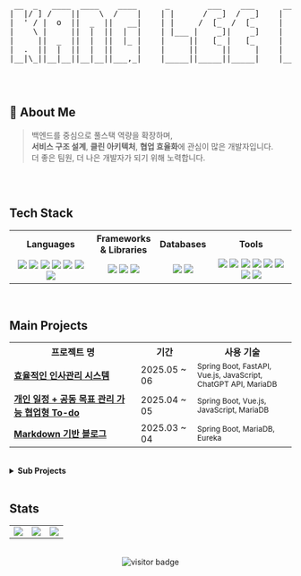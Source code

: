 <!-- 헤더 -->
<div align="center">
<pre>
 __  _   ____  ____    ____      _        ___    ___      ___     ___     ___  __ __  ____  
|  |/ ] /    ||    \  /    |    | |      /  _]  /  _]    |   \   /   \   /  _]|  |  ||    \ 
|  ' / |  o  ||  _  ||   __|    | |     /  [_  /  [_     |    \ |     | /  [_ |  |  ||  _  |
|    \ |     ||  |  ||  |  |    | |___ |    _]|    _]    |  D  ||  O  ||    _]|  |  ||  |  |
|     ||  _  ||  |  ||  |_ |    |     ||   [_ |   [_     |     ||     ||   [_ |  :  ||  |  |
|  .  ||  |  ||  |  ||     |    |     ||     ||     |    |     ||     ||     ||     ||  |  |
|__|\_||__|__||__|__||___,_|    |_____||_____||_____|    |_____| \___/ |_____| \__,_||__|__|

</pre>
</div>

<br/>

## 👋 About Me

> 백엔드를 중심으로 풀스택 역량을 확장하며,   
> **서비스 구조 설계**, **클린 아키텍처**, **협업 효율화**에 관심이 많은 개발자입니다.  
> 더 좋은 팀원, 더 나은 개발자가 되기 위해 노력합니다.

<br/>
<!--
📧 Email: rkdkang1112@gmail.com  
🌐 GitHub: [github.com/RKDLDE](https://github.com/RKDLDE)  
📝 Blog: [rkdlde.tistory.com](https://rkdlde.tistory.com)
-->
<br/>

## Tech Stack

<table>
  <tr>
    <th width="30%" align="center">Languages</th>
    <th width="22%" align="center">Frameworks & Libraries</th>
    <th width="18%" align="center">Databases</th>
    <th width="30%" align="center">Tools</th>
  </tr>
  <tr>
    <td align="center">
      <img src="https://img.shields.io/badge/HTML5-E34F26?style=flat&logo=HTML5&logoColor=white"/>
      <img src="https://img.shields.io/badge/JavaScript-F7DF1E?style=flat&logo=JavaScript&logoColor=black"/>
      <img src="https://img.shields.io/badge/Java-007396?style=flat&logo=OpenJDK&logoColor=white"/>
      <img src="https://img.shields.io/badge/Python-3776AB?style=flat&logo=Python&logoColor=white"/>
      <img src="https://img.shields.io/badge/CSS3-1572B6?style=flat&logo=CSS3&logoColor=white"/>
      <img src="https://img.shields.io/badge/Dart-0175C2?style=flat&logo=Dart&logoColor=white"/>
      <img src="https://img.shields.io/badge/Kotlin-7F52FF?style=flat&logo=Kotlin&logoColor=white"/>
    </td>
    <td align="center">
      <img src="https://img.shields.io/badge/Vue.js-4FC08D?style=flat&logo=Vue.js&logoColor=white"/>
      <img src="https://img.shields.io/badge/Spring Boot-6DB33F?style=flat&logo=SpringBoot&logoColor=white"/>
      <img src="https://img.shields.io/badge/FastAPI-009688?style=flat&logo=FastAPI&logoColor=white"/>
    </td>
    <td align="center">
      <img src="https://img.shields.io/badge/MySQL-4479A1?style=flat&logo=MySQL&logoColor=white"/>
      <img src="https://img.shields.io/badge/MariaDB-003545?style=flat&logo=MariaDB&logoColor=white"/>
    </td>
    <td align="center">
      <img src="https://img.shields.io/badge/Postman-FF6C37?style=flat&logo=Postman&logoColor=white"/>
      <img src="https://img.shields.io/badge/Git-F05032?style=flat&logo=Git&logoColor=white"/>
      <img src="https://img.shields.io/badge/GitHub-181717?style=flat&logo=GitHub&logoColor=white"/>
      <img src="https://img.shields.io/badge/Notion-F3F3F3?style=flat&logo=Notion&logoColor=black"/>
      <img src="https://img.shields.io/badge/Figma-F24E1E?style=flat&logo=Figma&logoColor=white"/>
      <img src="https://img.shields.io/badge/DA%23-FFB900?style=flat&logoColor=white"/>
      <img src="https://img.shields.io/badge/ERDCloud-007ACC?style=flat&logo=Cloud&logoColor=white"/>
      <img src="https://img.shields.io/badge/Miro-050038?style=flat&logo=Miro&logoColor=white"/>
    </td>
  </tr>
</table>

<br/>  

## Main Projects

<table width="100%" style="table-layout: auto;">
  <tr>
    <th width="45%" align="center">프로젝트 명</th>
    <th width="20%" align="center">기간</th>
    <th width="35%" align="center">사용 기술</th>
  </tr>
  <tr>
    <td>
      <a href="https://github.com/TEAM-DDIS/be14-fin-DDIS-FE"><b>효율적인 인사관리 시스템</b></a><br/>
    </td>
    <td>2025.05 ~ 06</td>
    <td>
      <sub>
        Spring Boot, FastAPI, Vue.js, JavaScript, ChatGPT API, MariaDB
      </sub>
    </td>
  </tr>
  <tr>
    <td>
      <a href="https://github.com/TEAM-DDIS/be14-4th-DDIS-ToDoDduDu-BE"><b>개인 일정 + 공동 목표 관리 가능 협업형 To-do</b></a><br/>
    </td>
    <td>2025.04 ~ 05</td>
    <td><sub>Spring Boot, Vue.js, JavaScript, MariaDB</sub></td>
  </tr>
  <tr>
    <td>
      <a href="https://github.com/be14-2nd-spring-is-coming/be14-2nd-springiscomming-marktory"><b>Markdown 기반 블로그</b></a><br/>
    </td>
    <td>2025.03 ~ 04</td>
    <td><sub>Spring Boot, MariaDB, Eureka</sub></td>
  </tr>
</table>

<br/>

<details>
<summary><strong> Sub Projects</strong></summary>
<br/>

<table width="100%" style="table-layout: auto;">
  <tr>
    <th width="45%" align="center">프로젝트 명</th>
    <th width="25%" align="center">기간</th>
    <th width="30%" align="center">사용 기술</th>
  </tr>
  <tr>
    <td>
      <a href="https://github.com/RKDLDE/be14-1st-DDIS-POPUP"><b>팝업스토어 통합 관리 시스템</b></a><br/>
    </td>
    <td>2025.01</td>
    <td><sub>MariaDB, Linux, Ubuntu</sub></td>
  </tr>
  <tr>
    <td>
      <a href="https://github.com/RKDLDE/Z_project"><b>Kotlin 기반 프라이빗 커뮤니티 APP</b></a><br/>
    </td>
    <td>2024.07 ~ 11</td>
    <td><sub>Kotlin, Firebase, Kakao API</sub></td>
  </tr>
  <tr>
    <td>
      <a href="https://github.com/RKDLDE/panic_project"><b>Flutter 기반 공황장애 관리 보조 APP</b></a><br/>
    </td>
    <td>2023.06 ~ 2024.01</td>
    <td><sub>Flutter, Firebase, Google Cloud API</sub></td>
  </tr>
</table>

</details>

<br/>  

## Stats

<div align="center">
<table>
  <tr>
    <td>
      <img src="https://github-readme-stats.vercel.app/api?username=RKDLDE&show_icons=true&theme=radical&hide_title=true&hide_border=true" />
    </td>
    <td>
      <img src="https://streak-stats.demolab.com/?user=RKDLDE&theme=radical" />
    </td>
    <td>
      <a href="https://solved.ac/rkdkang1112">
        <img src="http://mazassumnida.wtf/api/v2/generate_badge?boj=rkdkang1112" />
      </a>
    </td>
  </tr>
</table>
</div>

<br/>

<div align="center">
  <img src="https://komarev.com/ghpvc/?username=RKDLDE&color=blue&style=flat-square" alt="visitor badge"/>
</div>
